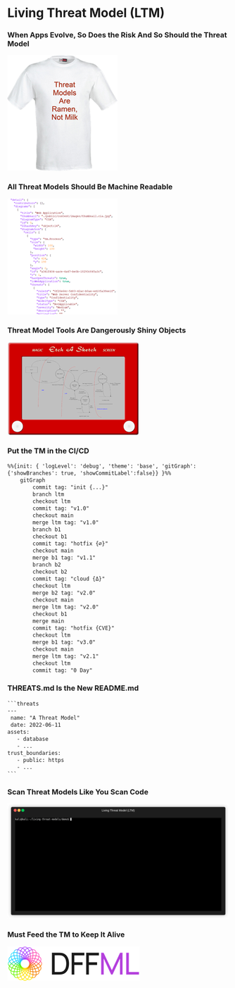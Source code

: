 # Living Threat Model (LTM)

### When Apps Evolve, So Does the Risk And So Should the Threat Model

![](images/tms-are-ramen-not-milk.png)

### All Threat Models Should Be Machine Readable

![](images/machine-readable.png)

### Threat Model Tools Are Dangerously Shiny Objects

![](images/etcha-a-sketch.png)

### Put the TM in the CI/CD

```mermaid
%%{init: { 'logLevel': 'debug', 'theme': 'base', 'gitGraph': {'showBranches': true, 'showCommitLabel':false}} }%%
    gitGraph
        commit tag: "init {...}"
        branch ltm
        checkout ltm
        commit tag: "v1.0"
        checkout main
        merge ltm tag: "v1.0"
        branch b1
        checkout b1
        commit tag: "hotfix {∅}"
        checkout main
        merge b1 tag: "v1.1"
        branch b2
        checkout b2
        commit tag: "cloud {Δ}"
        checkout ltm
        merge b2 tag: "v2.0"
        checkout main
        merge ltm tag: "v2.0"
        checkout b1
        merge main
        commit tag: "hotfix {CVE}"
        checkout ltm
        merge b1 tag: "v3.0"
        checkout main
        merge ltm tag: "v2.1"
        checkout ltm
        commit tag: "0 Day"
```

### THREATS.md Is the New README.md

````
```threats
---
 name: "A Threat Model"
 date: 2022-06-11
assets:
   - database
   - ...
trust_boundaries:
   - public: https
   - ...
```
````

### Scan Threat Models Like You Scan Code

![](demo/demo.gif)

### Must Feed the TM to Keep It Alive

![](images/dffml.png)
